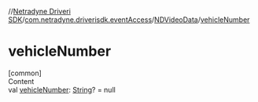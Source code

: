 //[Netradyne Driveri SDK](../../index.md)/[com.netradyne.driverisdk.eventAccess](../index.md)/[NDVideoData](index.md)/[vehicleNumber](vehicle-number.md)



# vehicleNumber  
[common]  
Content  
val [vehicleNumber](vehicle-number.md): [String](https://kotlinlang.org/api/latest/jvm/stdlib/kotlin/-string/index.html)? = null  



